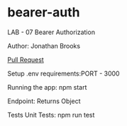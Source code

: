 # bearer-auth

LAB - 07
Bearer Authorization

Author: Jonathan Brooks

[Pull Request](https://github.com/jonbrooks01/bearer-auth/pull/2)

<!-- [deployed server](https://deployment-practice-main.onrender.com) -->

Setup
.env requirements:PORT - 3000

Running the app: npm start

Endpoint: Returns Object

<!-- {
  "domain": "deployment-practice-main.onrender.com/",
  "status": "{name: name}",
 "port":
} -->
Tests
Unit Tests: npm run test
<!-- Lint Tests: npm run lint -->